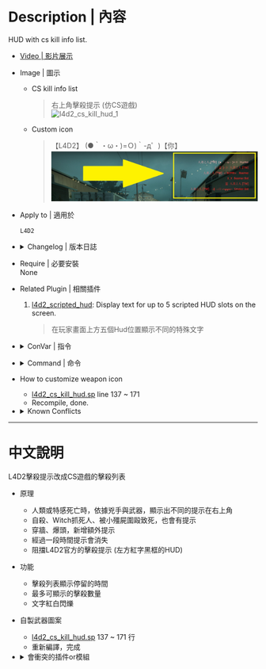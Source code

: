 # Description | 內容
HUD with cs kill info list.

* [Video | 影片展示](https://youtu.be/Cehi0IxaCpI)

* Image | 圖示
	* CS kill info list
		> 右上角擊殺提示 (仿CS遊戲)
		<br/>![l4d2_cs_kill_hud_1](image/l4d2_cs_kill_hud_1.gif)
	* Custom icon
		> 【L4D2】 (●｀・ω・)=Ｏ)｀-д゜)【你】
		<br/>![l4d2_cs_kill_hud_2](image/l4d2_cs_kill_hud_2.jpg)

* Apply to | 適用於
    ```
    L4D2
    ```

* <details><summary>Changelog | 版本日誌</summary>

    * v1.2h (2023-6-2)
        * Fixed common infected null string

    * v1.1h (2023-6-2)
        * Support Versus mode and witch killed

    * v1.0h (2023-5-28)
        * Merge inc with main sp file
        * Delete all functions, only cs kill info
        * Optimize code and improve performance
        * Add more convars
        * Makes the text blink from white to red.
        * Numbers of kill list on hud
        * Hud will vanish after period time

	* v1.0.3
	    * [Original Plugin by LinLinLin](https://forums.alliedmods.net/showthread.php?t=340601)
</details>

* Require | 必要安裝
 <br/>None

* Related Plugin | 相關插件
	1. [l4d2_scripted_hud](https://github.com/fbef0102/Game-Private_Plugin/tree/main/Plugin_%E6%8F%92%E4%BB%B6/Server_%E4%BC%BA%E6%9C%8D%E5%99%A8/l4d2_scripted_hud): Display text for up to 5 scripted HUD slots on the screen.
		> 在玩家畫面上方五個Hud位置顯示不同的特殊文字

* <details><summary>ConVar | 指令</summary>

	* cfg/sourcemod/l4d2_cs_kill_hud.cfg
        ```php
        // If 1, Makes the text blink from white to red.
        l4d2_cs_kill_hud_blink "1"

        // If 1, disable offical player death message (the red font of kill info)
        l4d2_cs_kill_hud_disable_standard_message "1"

        // 0=Plugin off, 1=Plugin on.
        l4d2_cs_kill_hud_enable "1"

        // Time in seconds to erase kill list on hud.
        l4d2_cs_kill_hud_notice_time "7"

        // Numbers of kill list on hud (Default: 5, MAX: 7)
        l4d2_cs_kill_hud_number "5"
        ```
</details>

* <details><summary>Command | 命令</summary>

	None
</details>

* How to customize weapon icon
	* [l4d2_cs_kill_hud.sp](/l4d2_cs_kill_hud/scripting/l4d2_cs_kill_hud.sp#L137-L171) line 137 ~ 171
    * Recompile, done.

* <details><summary>Known Conflicts</summary>
	
	If you don't use any of these at all, no need to worry about conflicts.
	1. [Mod - Admin System](https://steamcommunity.com/sharedfiles/filedetails/?id=214630948)
		* Please Remove
</details>

- - - -
# 中文說明
L4D2擊殺提示改成CS遊戲的擊殺列表

* 原理
	* 人類或特感死亡時，依據兇手與武器，顯示出不同的提示在右上角
    * 自殺、Witch抓死人、被小殭屍圍毆致死，也會有提示
    * 穿牆、爆頭，新增額外提示
    * 經過一段時間提示會消失
    * 阻擋L4D2官方的擊殺提示 (左方紅字黑框的HUD)

* 功能
    * 擊殺列表顯示停留的時間
    * 最多可顯示的擊殺數量
    * 文字紅白閃爍

* 自製武器圖案
	* [l4d2_cs_kill_hud.sp](/l4d2_cs_kill_hud/scripting/l4d2_cs_kill_hud.sp#L137-L171) 137 ~ 171 行
    * 重新編譯，完成

* <details><summary>會衝突的插件or模組</summary>
	
	如果沒安裝以下內容就不需要擔心衝突
	1. [Mod - Admin System](https://steamcommunity.com/sharedfiles/filedetails/?id=214630948)
		* 請移除
</details>